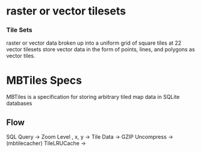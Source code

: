 
# raster or vector tilesets
### Tile Sets
raster or vector data broken up into a uniform grid of square tiles at 22
vector tilesets store vector data in the form of points, lines, and polygons as vector tiles.

# MBTiles Specs
MBTiles is a specification for storing arbitrary tiled map data in SQLite databases


## Flow
SQL Query -> Zoom Level , x, y
          -> Tile Data -> GZIP Uncompress -> (mbtilecacher) 
                                        TileLRUCache ->
